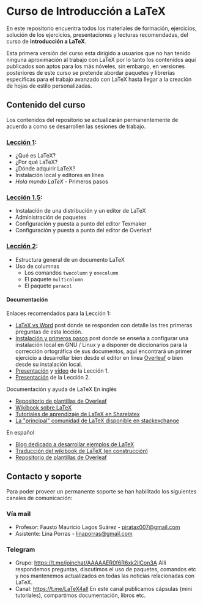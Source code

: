# Curso de Introducción a LaTeX

En este repositorio encuentra todos los materiales de formación, ejercicios, solución de los ejercicios, presentaciones y lecturas recomendadas, del curso de **introducción a LaTeX**.

Esta primera versión del curso esta dirigido a usuarios que no han tenido ninguna aproximación al trabajo con LaTeX por lo tanto los contenidos aquí publicados son aptos para los más nóveles, sin embargo, en versiones posteriores de este curso se pretende abordar paquetes y librerías específicas para el trabajo avanzado con LaTeX hasta llegar a la creación de hojas de estilo personalizadas.

## Contenido del curso

Los contenidos del repositorio se actualizarán permanentemente de acuerdo a como se desarrollen las sesiones de trabajo.

### [Lección 1][4]:
* ¿Qué es LaTeX?
* ¿Por qué LaTeX?
* ¿Dónde adquirir LaTeX?
* Instalación local y editores en línea 
* *Hola mundo LaTeX* - Primeros pasos

### [Lección 1.5][6]:
* Instalación de una distribución y un editor de LaTeX
* Administración de paquetes
* Configuración y puesta a punto del editor Texmaker
* Configuración y puesta a punto del editor de Overleaf

### [Lección 2][7]:
* Estructura general de un documento LaTeX
* Uso de columnas
	* Los comandos `twocolumn` y `onecolumn`
	* El paquete `multicolumn`
	* El paquete `paracol`

#### Documentación
Enlaces recomendados para la Lección 1:
* [LaTeX vs Word][1] post donde se responden con detalle las tres primeras preguntas de esta lección.
* [Instalación y primeros pasos][5] post donde se enseña a configurar una instalación local en GNU / Linux y a disponer de diccionarios para la corrección ortográfica de sus documentos, aquí encontrará un primer ejercicio a desarrollar bien desde el editor en línea [Overleaf][2] o bien desde su instalación local.
* [Presentación][3] y [vídeo][4] de la Lección 1.
* [Presentación][15] de la Lección 2.

Documentación y ayuda de LaTeX
En inglés
* [Repositorio de plantillas de Overleaf][8]
* [Wikibook sobre LaTeX][9]
* [Tutoriales de aprendizaje de LaTeX en Sharelatex][10]
* [La "principal" comunidad de LaTeX disponible en stackexchange][11]

En español
* [Blog dedicado a desarrollar ejemplos de LaTeX][12]
* [Traducción del wikibook de LaTeX (en construcción)][13]
* [Repositorio de plantillas de Overleaf][14]

## Contacto y soporte
Para poder proveer un permanente soporte se han habilitado los siguientes canales de comunicación:

### Vía mail
* Profesor: Fausto Mauricio Lagos Suárez - piratax007@gmail.com
* Asistente: Lina Porras - linaporras@gmail.com

### Telegram
* Grupo: https://t.me/joinchat/AAAAAER0f6R6xk2llCon3A
Alli respondemos preguntas, discutimos el uso de paquetes, comandos etc y nos mantenemos actualizados en todas las noticias relacionadas con LaTeX.
* Canal: https://t.me/LaTeX4all
En este canal publicamos cápsulas (mini tutoriales), compartimos documentación, libros etc.

[1]: ./2017-05-13-Latex_vs_Word.md
[2]: https://www.overleaf.com
[3]: ./presentaciones/leccion_1.pdf
[4]: https://www.youtube.com/watch?v=cwCQm61-LP0
[5]: ./2017-05-15-Instalacion_primeros_pasos.md
[6]: https://youtu.be/YzsTrIP-geQ
[7]: https://www.youtube.com/watch?v=aewl5XOvUZk
[8]: https://www.overleaf.com/latex/templates/
[9]: https://en.wikibooks.org/wiki/LaTeX
[10]: https://es.sharelatex.com/learn
[11]: https://tex.stackexchange.com/
[12]: http://minisconlatex.blogspot.com.co/
[13]: https://es.wikibooks.org/wiki/Manual_de_LaTeX
[14]: https://www.overleaf.com/gallery/tagged/spanish#.WSCyXLNAlQK
[15]: ./presentaciones/leccion_2.pdf
